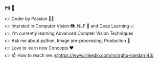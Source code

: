 ### Hi 👋

<!--
**karmanandan/karmanandan** is a ✨ _special_ ✨ repository because its `README.md` (this file) appears on your GitHub profile.

Here are some ideas to get you started:

- 🔭 I’m currently working on ...
- 🌱 I’m currently learning ...
- 👯 I’m looking to collaborate on ...
- 🤔 I’m looking for help with ...
- 💬 Ask me about ...
- 📫 How to reach me: ...
- 😄 Pronouns: ...
- ⚡ Fun fact: ...
-->

:point_right: Coder by Passion :man_technologist: \
:point_right: Intersted in Computer Vision :camera:, NLP :bookmark_tabs: and Deep Learning :chart_with_upwards_trend: \
:point_right: I'm currently learning Advanced Compter Vision Techniques \
:point_right: Ask me about python, Image pre-processing, Production :muscle: \
:point_right: Love to learn new Concepts 	:heart: \
:point_right: 📫 How to reach me: @https://www.linkedin.com/in/raghu-nandan143/

